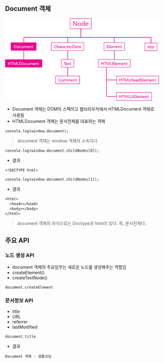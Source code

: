 ## Document 객체

![Document](images/jsw11.png)

- Document 객체는 DOM의 스팩이고 웹브라우저에서 HTMLDocument 객체로 사용됨
- HTMLDocument 객체는 문서전체를 대표하는 객체
```
console.log(window.document);
```
> document 객체는 window 객체의 소속이다.
```
console.log(window.document.childNodes[0]);
```
- 결과
```
<!DOCTYPE html>
```
```
console.log(window.document.childNodes[1]);
```
- 결과
```
<html>
  <head></head>
  <body></body>
</html>
```
> document 객체의 자식으로는 Doctype과 html이 있다. 즉, 문서전체다.


## 주요 API
### 노드 생성 API
- document 객체의 주요임무는 새로운 노드를 생성해주는 역할임
- createElement()
- createTextNode()
```
document.createElement
```

### 문서정보 API
- title
- URL
- referrer
- lastModified
```
document.title
```
- 결과
```
Document 객체 - 생활코딩
```
